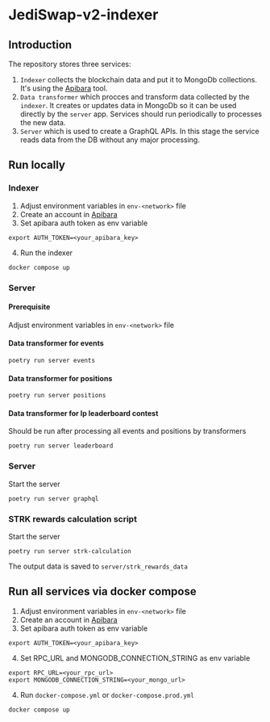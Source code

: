# JediSwap-v2-indexer

## Introduction

The repository stores three services:

1. `Indexer` collects the blockchain data and put it to MongoDb collections. It's using the [Apibara](https://www.apibara.com/) tool.
2. `Data transformer` which procces and transform data collected by the `indexer`. It creates or updates data in MongoDb so it can be used directly by the `server` app. Services should run periodically to processes the new data.
3. `Server` which is used to create a GraphQL APIs. In this stage the service reads data from the DB without any major processing.
 
## Run locally

### Indexer

1. Adjust environment variables in `env-<network>` file
2. Create an account in [Apibara](https://app.apibara.com/auth/register)
3. Set apibara auth token as env variable

```
export AUTH_TOKEN=<your_apibara_key>
```

4. Run the indexer

```
docker compose up
```

### Server

#### Prerequisite

Adjust environment variables in `env-<network>` file

#### Data transformer for events

```
poetry run server events
```

#### Data transformer for positions

```
poetry run server positions
```

#### Data transformer for lp leaderboard contest

Should be run after processing all events and positions by transformers

```
poetry run server leaderboard
```

### Server

Start the server

```
poetry run server graphql
```

### STRK rewards calculation script

Start the server

```
poetry run server strk-calculation
```

The output data is saved to `server/strk_rewards_data`

## Run all services via docker compose

1. Adjust environment variables in `env-<network>` file
2. Create an account in [Apibara](https://app.apibara.com/auth/register)
3. Set apibara auth token as env variable

```
export AUTH_TOKEN=<your_apibara_key>
```
4. Set RPC_URL and MONGODB_CONNECTION_STRING as env variable

```
export RPC_URL=<your_rpc_url>
export MONGODB_CONNECTION_STRING=<your_mongo_url>
```

4. Run `docker-compose.yml` or `docker-compose.prod.yml`

```
docker compose up
```